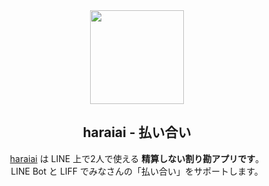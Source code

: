 <div align="center">
  <img width="150" src="https://user-images.githubusercontent.com/13511520/168140890-31104592-c777-4048-8c2e-c9da098625ea.png" />
</div>
<h2 align="center">haraiai - 払い合い</h2>
<p align="center">
  <a href="">haraiai</a> は LINE 上で2人で使える <b>精算しない割り勘アプリです</b>。<br />
  LINE Bot と LIFF でみなさんの「払い合い」をサポートします。
</p>
<div align="center"></div>

